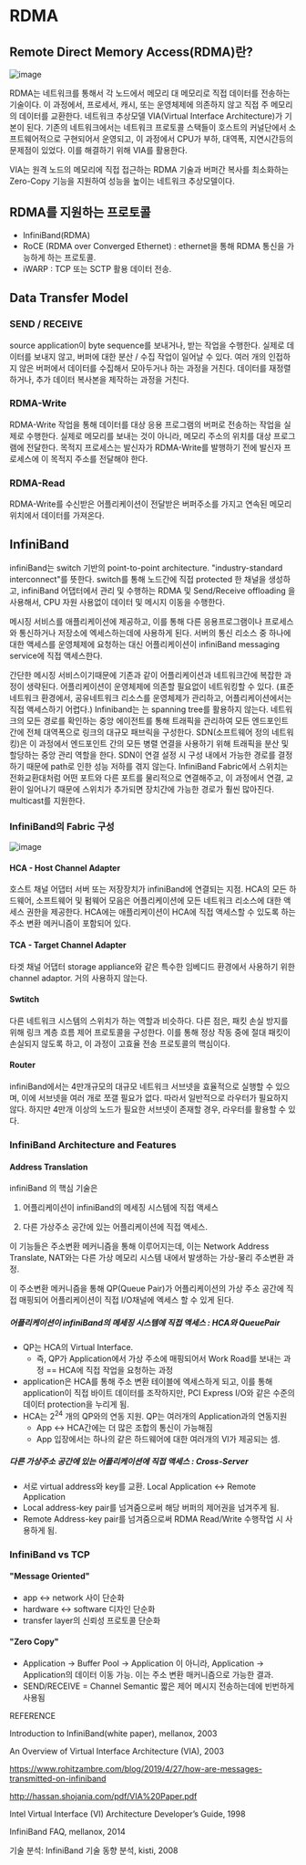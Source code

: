 # RDMA

## Remote Direct Memory Access(RDMA)란?

![image](https://user-images.githubusercontent.com/45934061/174234952-b9a78cb5-3190-47c7-be9f-996d9441e369.png)

RDMA는 네트워크를 통해서 각 노드에서 메모리 대 메모리로 직접 데이터를 전송하는 기술이다. 이 과정에서, 프로세서, 캐시, 또는 운영체제에 의존하지 않고 직접 주 메모리의 데이터를 교환한다. 네트워크 추상모델 VIA(Virtual Interface Architecture)가 기본이 된다. 기존의 네트워크에서는 네트워크 프로토콜 스택들이 호스트의 커널단에서 소프트웨어적으로 구현되어서 운영되고, 이 과정에서 CPU가 부하, 대역폭, 지연시간등의 문제점이 있었다. 이를 해결하기 위해 VIA를 활용한다.

VIA는 원격 노드의 메모리에 직접 접근하는 RDMA 기술과 버퍼간 복사를 최소화하는 Zero-Copy 기능을 지원하여 성능을 높이는 네트워크 추상모델이다.

## RDMA를 지원하는 프로토콜

- InfiniBand(RDMA)
- RoCE (RDMA over Converged Ethernet) : ethernet을 통해 RDMA 통신을 가능하게 하는 프로토콜. 
- iWARP : TCP 또는 SCTP 활용 데이터 전송. 


## Data Transfer Model 

### SEND / RECEIVE 

source application이 byte sequence를 보내거나, 받는 작업을 수행한다. 실제로 데이터를 보내지 않고, 버퍼에 대한 분산 / 수집 작업이 일어날 수 있다. 여러 개의 인접하지 않은 버퍼에서 데이터를 수집해서 모아두거나 하는 과정을 거친다. 데이터를 재정렬하거나, 추가 데이터 복사본을 제작하는 과정을 거친다.

### RDMA-Write 

RDMA-Write 작업을 통해 데이터를 대상 응용 프로그램의 버퍼로 전송하는 작업을 실제로 수행한다. 실제로 메모리를 보내는 것이 아니라, 메모리 주소의 위치를 대상 프로그램에 전달한다. 목적지 프로세스는 발신자가 RDMA-Write를 발행하기 전에 발신자 프로세스에 이 목적지 주소를 전달해야 한다.

### RDMA-Read 

RDMA-Write를 수신받은 어플리케이션이 전달받은 버퍼주소를 가지고 연속된 메모리 위치에서 데이터를 가져온다.



## InfiniBand 

infiniBand는 switch 기반의 point-to-point architecture. "industry-standard interconnect"를 뜻한다. switch를 통해 노드간에 직접 protected 한 채널을 생성하고, infiniBand 어댑터에서 관리 및 수행하는 RDMA 및 Send/Receive offloading 을 사용해서, CPU 자원 사용없이 데이터 및 메시지 이동을 수행한다.

메시징 서비스를 애플리케이션에 제공하고, 이를 통해 다른 응용프로그램이나 프로세스와 통신하거나 저장소에 엑세스하는데에 사용하게 된다. 서버의 통신 리소스 중 하나에 대한 액세스를 운영체제에 요청하는 대신 어플리케이션이 infiniBand messaging service에 직접 액세스한다.

간단한 메시징 서비스이기때문에 기존과 같이 어플리케이션과 네트워크간에 복잡한 과정이 생략된다. 어플리케이션이 운영체제에 의존할 필요없이 네트워킹할 수 있다. (표준 네트워크 환경에서, 공유네트워크 리소스를 운영체제가 관리하고, 어플리케이션에서는 직접 액세스하기 어렵다.) Infiniband는 는 spanning tree를 활용하지 않는다. 네트워크의 모든 경로를 확인하는 중앙 에이전트를 통해 트래픽을 관리하여 모든 엔드포인트 간에 전체 대역폭으로 링크의 대규모 패브릭을 구성한다. SDN(소프트웨어 정의 네트워킹)은 이 과정에서 엔드포인트 간의 모든 병렬 연결을 사용하기 위해 트래픽을 분산 및 할당하는 중앙 관리 역할을 한다. SDN이 연결 설정 시 구성 내에서 가능한 경로를 결정하기 때문에 path로 인한 성능 저하를 겪지 않는다. InfiniBand Fabric에서 스위치는 전화교환대처럼 어떤 포트와 다른 포트를 물리적으로 연결해주고, 이 과정에서 연결, 교환이 일어나기 때문에 스위치가 추가되면 장치간에 가능한 경로가 훨씬 많아진다. multicast를 지원한다. 



### InfiniBand의 Fabric 구성

![image](https://user-images.githubusercontent.com/45934061/174235109-0081d9b6-924d-476f-9173-e50c5950fd86.png)

#### HCA - Host Channel Adapter

호스트 채널 어댑터 서버 또는 저장장치가 infiniBand에 연결되는 지점. HCA의 모든 하드웨어, 소프트웨어 및 펌웨어 모음은 어플리케이션에 모든 네트워크 리소스에 대한 액세스 권한을 제공한다. HCA에는 애플리케이션이 HCA에 직접 액세스할 수 있도록 하는 주소 변환 메커니즘이 포함되어 있다.

#### TCA - Target Channel Adapter

타겟 채널 어댑터 storage appliance와 같은 특수한 임베디드 환경에서 사용하기 위한 channel adaptor. 거의 사용하지 않는다.

#### Swtitch 

다른 네트워크 시스템의 스위치가 하는 역할과 비슷하다. 다른 점은, 패킷 손실 방지를 위해 링크 계층 흐름 제어 프로토콜을 구성한다. 이를 통해 정상 작동 중에 절대 패킷이 손실되지 않도록 하고, 이 과정이 고효율 전송 프로토콜의 핵심이다.

#### Router 

infiniBand에서는 4만개규모의 대규모 네트워크 서브넷을 효율적으로 실행할 수 있으며, 이에 서브넷을 여러 개로 쪼갤 필요가 없다. 따라서 일반적으로 라우터가 필요하지 않다. 하지만 4만개 이상의 노드가 필요한 서브넷이 존재할 경우, 라우터를 활용할 수 있다.


### InfiniBand Architecture and Features 

#### Address Translation 

infiniBand 의 핵심 기술은

1. 어플리케이션이 infiniBand의 메세징 시스템에 직접 액세스 

2. 다른 가상주소 공간에 있는 어플리케이션에 직접 액세스. 

이 기능들은 주소변환 메커니즘을 통해 이루어지는데, 이는 Network Address Translate, NAT와는 다른 가상 메모리 시스템 내에서 발생하는 가상-물리 주소변환 과정.

이 주소변환 메커니즘을 통해 QP(Queue Pair)가 어플리케이션의 가상 주소 공간에 직접 매핑되어 어플리케이션이 직접 I/O채널에 엑세스 할 수 있게 된다.

##### 어플리케이션이 infiniBand의 메세징 시스템에 직접 액세스 : HCA와 QueuePair 

- QP는 HCA의 Virtual Interface. 
  - 즉, QP가 Application에서 가상 주소에 매핑되어서 Work Road를 보내는 과정 == HCA에 직접 작업을 요청하는 과정 
- application은 HCA를 통해 주소 변환 테이블에 엑세스하게 되고, 이를 통해 application이 직접 바이트 데이터를 조작하지만, PCI Express I/O와 같은 수준의 데이터 protection을 누리게 됨.
- HCA는 2<sup>24</sup> 개의 QP와의 연동 지원. QP는 여러개의 Application과의 연동지원 
  - App ↔ HCA간에는 더 많은 조합의 통신이 가능해짐 
  - App 입장에서는 하나의 같은 하드웨어에 대한 여러개의 VI가 제공되는 셈. 

##### 다른 가상주소 공간에 있는 어플리케이션에 직접 액세스 : Cross-Server 

- 서로 virtual address와 key를 교환. Local Application ↔ Remote Application 
- Local address-key pair를 넘겨줌으로써 해당 버퍼의 제어권을 넘겨주게 됨. 
- Remote Address-key pair를 넘겨줌으로써 RDMA Read/Write 수행작업 시 사용하게 됨. 


### InfiniBand vs TCP 

#### "Message Oriented" 

- app ↔ network 사이 단순화 
- hardware ↔ software 디자인 단순화 
- transfer layer의 신뢰성 프로토콜 단순화 

#### "Zero Copy" 

- Application → Buffer Pool → Application 이 아니라, Application → Application의 데이터 이동 가능. 이는 주소 변환 매커니즘으로 가능한 결과. 
- SEND/RECEIVE = Channel Semantic 짧은 제어 메시지 전송하는데에 빈번하게 사용됨


REFERENCE 

Introduction to InfiniBand(white paper), mellanox, 2003

An Overview of Virtual Interface Architecture (VIA), 2003

https://www.rohitzambre.com/blog/2019/4/27/how-are-messages-transmitted-on-infiniband

http://hassan.shojania.com/pdf/VIA%20Paper.pdf

Intel Virtual Interface (VI) Architecture Developer’s Guide, 1998

InfiniBand FAQ, mellanox, 2014

기술 분석: InfiniBand 기술 동향 분석, kisti, 2008
